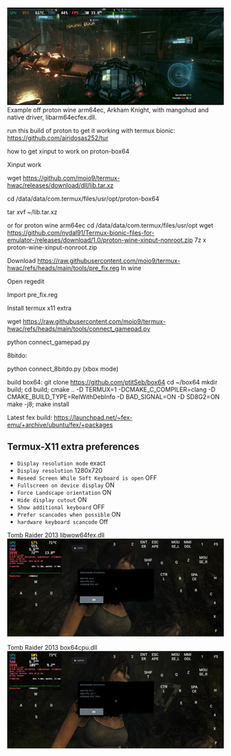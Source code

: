 ![logo](Screenshot_Termux_X11_20250401_134235.jpg "libarm64ecfex")
Example off proton wine arm64ec, Arkham Knight, with mangohud and native driver, libarm64ecfex.dll.


run this build of proton to get it working with termux bionic: https://github.com/airidosas252/tur


how to get xinput to work on proton-box64

Xinput work 

wget https://github.com/moio9/termux-hwac/releases/download/dll/lib.tar.xz

cd /data/data/com.termux/files/usr/opt/proton-box64

tar xvf ~/lib.tar.xz

or for proton wine arm64ec
cd /data/data/com.termux/files/usr/opt
wget https://github.com/nydal91/Termux-bionic-files-for-emulator-/releases/download/1.0/proton-wine-xinput-nonroot.zip
7z x proton-wine-xinput-nonroot.zip

Download https://raw.githubusercontent.com/moio9/termux-hwac/refs/heads/main/tools/pre_fix.reg
In wine

Open regedit

Import pre_fix.reg

Install termux x11 extra


wget https://raw.githubusercontent.com/moio9/termux-hwac/refs/heads/main/tools/connect_gamepad.py

python connect_gamepad.py

8bitdo:

python connect_8bitdo.py (xbox mode)

build box64:
git clone https://github.com/ptitSeb/box64
cd ~/box64
        mkdir build; cd build; cmake .. -D TERMUX=1 -DCMAKE_C_COMPILER=clang -D CMAKE_BUILD_TYPE=RelWithDebInfo -D BAD_SIGNAL=ON -D SD8G2=ON
   make -j8; make install  

Latest fex build:
https://launchpad.net/~fex-emu/+archive/ubuntu/fex/+packages

## Termux-X11 extra preferences
* `Display resolution mode` exact
* `Display resolution` 1280x720
* `Reseed Screen While Soft Keyboard is open` OFF
* `Fullscreen on device display` ON
* `Force Landscape orientation` ON
* `Hide display cutout` ON
* `Show additional keyboard` OFF
* `Prefer scancodes when possible` ON
* `hardware keyboard scancode` Off

Tomb Raider 2013 libwow64fex.dll
![logo](tombraiderfex.jpg "libwow64fex")

Tomb Raider 2013 box64cpu.dll
![logo](tombraiderbox64cpu.jpg "box64cpu")
